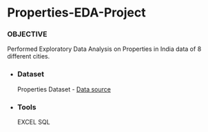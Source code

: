 # Properties-EDA-Project



### OBJECTIVE
Performed Exploratory Data Analysis on Properties in India data of 8 different cities.

- ### Dataset
  Properties Dataset -
  [Data source]()

- ### Tools
  EXCEL
  SQL 
